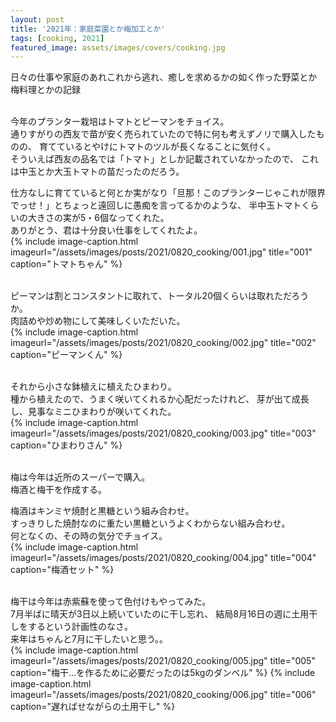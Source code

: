 ```yaml
---
layout: post
title: '2021年：家庭菜園とか梅加工とか'
tags: [cooking, 2021]
featured_image: assets/images/covers/cooking.jpg
---
```


日々の仕事や家庭のあれこれから逃れ、癒しを求めるかの如く作った野菜とか梅料理とかの記録
<br>
<br>

今年のプランター栽培はトマトとピーマンをチョイス。  
通りすがりの西友で苗が安く売られていたので特に何も考えずノリで購入したものの、
育てているとやけにトマトのツルが長くなることに気付く。  
そういえば西友の品名では「トマト」としか記載されていなかったので、
これは中玉とか大玉トマトの苗だったのだろう。  

仕方なしに育てていると何とか実がなり「旦那！このプランターじゃこれが限界でっせ！」とちょっと遠回しに愚痴を言ってるかのような、
半中玉トマトくらいの大きさの実が5・6個なってくれた。  
ありがとう、君は十分良い仕事をしてくれたよ。  
{% include image-caption.html imageurl="/assets/images/posts/2021/0820_cooking/001.jpg" title="001" caption="トマトちゃん" %}
<br>
<br>

ピーマンは割とコンスタントに取れて、トータル20個くらいは取れただろうか。  
肉詰めや炒め物にして美味しくいただいた。  
{% include image-caption.html imageurl="/assets/images/posts/2021/0820_cooking/002.jpg" title="002" caption="ピーマンくん" %}
<br>
<br>

それから小さな鉢植えに植えたひまわり。  
種から植えたので、うまく咲いてくれるか心配だったけれど、
芽が出て成長し、見事なミニひまわりが咲いてくれた。  
{% include image-caption.html imageurl="/assets/images/posts/2021/0820_cooking/003.jpg" title="003" caption="ひまわりさん" %}
<br>
<br>

梅は今年は近所のスーパーで購入。  
梅酒と梅干を作成する。  

梅酒はキンミヤ焼酎と黒糖という組み合わせ。  
すっきりした焼酎なのに重たい黒糖というよくわからない組み合わせ。  
何となくの、その時の気分でチョイス。  
{% include image-caption.html imageurl="/assets/images/posts/2021/0820_cooking/004.jpg" title="004" caption="梅酒セット" %}
<br>
<br>

梅干は今年は赤紫蘇を使って色付けもやってみた。  
7月半ばに晴天が3日以上続いていたのに干し忘れ、
結局8月16日の週に土用干しをするという計画性のなさ。  
来年はちゃんと7月に干したいと思う。。  
{% include image-caption.html imageurl="/assets/images/posts/2021/0820_cooking/005.jpg" title="005" caption="梅干…を作るために必要だったのは5kgのダンベル" %}
{% include image-caption.html imageurl="/assets/images/posts/2021/0820_cooking/006.jpg" title="006" caption="遅ればせながらの土用干し" %}
<br>
<br>
<br>
